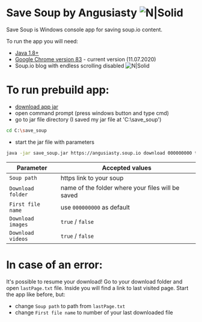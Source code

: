 # Save Soup by Angusiasty ![N|Solid](https://i.imgur.com/Wha8o59.jpg)

Save Soup is Windows console app for saving soup.io content.

To run the app you will need:
  - [Java 1.8+](https://www.java.com/en/download/)
  - [Google Chrome version 83](https://www.google.com/chrome/) - current version (11.07.2020)
  - Soup.io blog with endless scrolling disabled
  ![N|Solid](https://i.imgur.com/Oqyi3rW.png)

# To run prebuild app:

  - [download app jar](https://drive.google.com/file/d/1HOOObq38P6pkItfo4UpipckladPpNuMa/view?usp=sharing)
  - open command prompt (press windows button and type cmd)
  - go to jar file directory (I saved my jar file at 'C:\save_soup')
```sh
cd C:\save_soup
```
  - start the jar file with parameters
```sh
java -jar save_soup.jar https://angusiasty.soup.io download 000000000 true false
```
| Parameter | Accepted values |
| ------ | ------ |
| ```Soup path``` | https link to your soup |
| ```Download folder``` | name of the folder where your files will be saved |
| ```First file name``` | use ```000000000``` as default |
| ```Download images``` | ```true``` / ```false``` |
| ```Download videos``` | ```true``` / ```false``` |



# In case of an error:
  It's possible to resume your download!
  Go to your download folder and open ```lastPage.txt``` file.
  Inside you will find a link to last visited page.
  Start the app like before, but:
  - change ```Soup path``` to path from ```lastPage.txt```
  - change ```First file name``` to number of your last downloaded file
